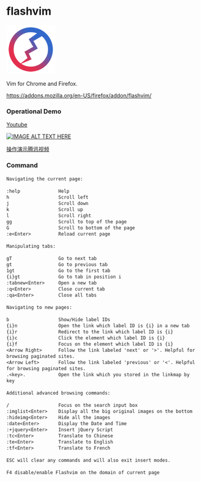 # flashvim
![](source/128.png?raw=true)

Vim for Chrome and Firefox.

https://addons.mozilla.org/en-US/firefox/addon/flashvim/

### Operational Demo

[Youtube](https://youtu.be/LQHhpkIytZo)

[![IMAGE ALT TEXT HERE](https://i.ytimg.com/vi/LQHhpkIytZo/hqdefault.jpg)](https://youtu.be/LQHhpkIytZo)

[操作演示腾讯视频](https://v.qq.com/txp/iframe/player.html?vid=o0839dm2abb)

### Command
```
Navigating the current page:

:help              Help
h                  Scroll left
j                  Scroll down
k                  Scroll up
l                  Scroll right
gg                 Scroll to top of the page
G                  Scroll to bottom of the page
:e<Enter>          Reload current page

Manipulating tabs:

gT                 Go to next tab
gt                 Go to previous tab
1gt                Go to the first tab
{i}gt              Go to tab in position i
:tabnew<Enter>     Open a new tab
:q<Enter>          Close current tab
:qa<Enter>         Close all tabs

Navigating to new pages:

b                  Show/Hide label IDs
{i}n               Open the link which label ID is {i} in a new tab
{i}r               Redirect to the link which label ID is {i}
{i}c               Click the element which label ID is {i}
{i}f               Focus on the element which label ID is {i} 
<Arrow Right>      Follow the link labeled 'next' or '>'. Helpful for browsing paginated sites.
<Arrow Left>       Follow the link labeled 'previous' or '<'. Helpful for browsing paginated sites.
.<key>.            Open the link which you stored in the linkmap by key

Additional advanced browsing commands:

/                  Focus on the search input box
:imglist<Enter>    Display all the big original images on the bottom
:hideimg<Enter>    Hide all the images
:date<Enter>       Display the Date and Time
:+jquery<Enter>    Insert jQuery Script
:tc<Enter>         Translate to Chinese
:te<Enter>         Translate to English
:tf<Enter>         Translate to French

ESC will clear any commands and will also exit insert modes.

F4 disable/enable Flashvim on the domain of current page 

```
